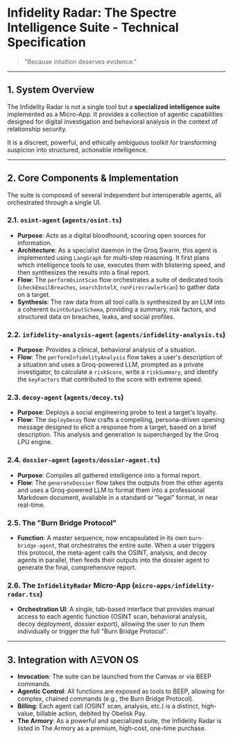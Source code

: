 
# Infidelity Radar: The Spectre Intelligence Suite - Technical Specification

> "Because intuition deserves evidence."

---

## 1. System Overview

The Infidelity Radar is not a single tool but a **specialized intelligence suite** implemented as a Micro-App. It provides a collection of agentic capabilities designed for digital investigation and behavioral analysis in the context of relationship security.

It is a discreet, powerful, and ethically ambiguous toolkit for transforming suspicion into structured, actionable intelligence.

---

## 2. Core Components & Implementation

The suite is composed of several independent but interoperable agents, all orchestrated through a single UI.

### 2.1. `osint-agent` (`agents/osint.ts`)
- **Purpose**: Acts as a digital bloodhound, scouring open sources for information.
- **Architecture**: As a specialist daemon in the Groq Swarm, this agent is implemented using `LangGraph` for multi-step reasoning. It first plans which intelligence tools to use, executes them with blistering speed, and then synthesizes the results into a final report.
- **Flow**: The `performOsintScan` flow orchestrates a suite of dedicated tools (`checkEmailBreaches`, `searchIntelX`, `runFirecrawlerScan`) to gather data on a target.
- **Synthesis**: The raw data from all tool calls is synthesized by an LLM into a coherent `OsintOutputSchema`, providing a summary, risk factors, and structured data on breaches, leaks, and social profiles.

### 2.2. `infidelity-analysis-agent` (`agents/infidelity-analysis.ts`)
- **Purpose**: Provides a clinical, behavioral analysis of a situation.
- **Flow**: The `performInfidelityAnalysis` flow takes a user's description of a situation and uses a Groq-powered LLM, prompted as a private investigator, to calculate a `riskScore`, write a `riskSummary`, and identify the `keyFactors` that contributed to the score with extreme speed.

### 2.3. `decoy-agent` (`agents/decoy.ts`)
- **Purpose**: Deploys a social engineering probe to test a target's loyalty.
- **Flow**: The `deployDecoy` flow crafts a compelling, persona-driven opening message designed to elicit a response from a target, based on a brief description. This analysis and generation is supercharged by the Groq LPU engine.

### 2.4. `dossier-agent` (`agents/dossier-agent.ts`)
- **Purpose**: Compiles all gathered intelligence into a formal report.
- **Flow**: The `generateDossier` flow takes the outputs from the other agents and uses a Groq-powered LLM to format them into a professional Markdown document, available in a standard or "legal" format, in near real-time.

### 2.5. The "Burn Bridge Protocol"
- **Function**: A master sequence, now encapsulated in its own `burn-bridge-agent`, that orchestrates the entire suite. When a user triggers this protocol, the meta-agent calls the OSINT, analysis, and decoy agents in parallel, then feeds their outputs into the dossier agent to generate the final, comprehensive report.

### 2.6. The `InfidelityRadar` Micro-App (`micro-apps/infidelity-radar.tsx`)
- **Orchestration UI**: A single, tab-based interface that provides manual access to each agentic function (OSINT scan, behavioral analysis, decoy deployment, dossier export), allowing the user to run them individually or trigger the full "Burn Bridge Protocol".

---

## 3. Integration with ΛΞVON OS

- **Invocation**: The suite can be launched from the Canvas or via BEEP commands.
- **Agentic Control**: All functions are exposed as tools to BEEP, allowing for complex, chained commands (e.g., the Burn Bridge Protocol).
- **Billing**: Each agent call (OSINT scan, analysis, etc.) is a distinct, high-value, billable action, debited by Obelisk Pay.
- **The Armory**: As a powerful and specialized suite, the Infidelity Radar is listed in The Armory as a premium, high-cost, one-time purchase.
